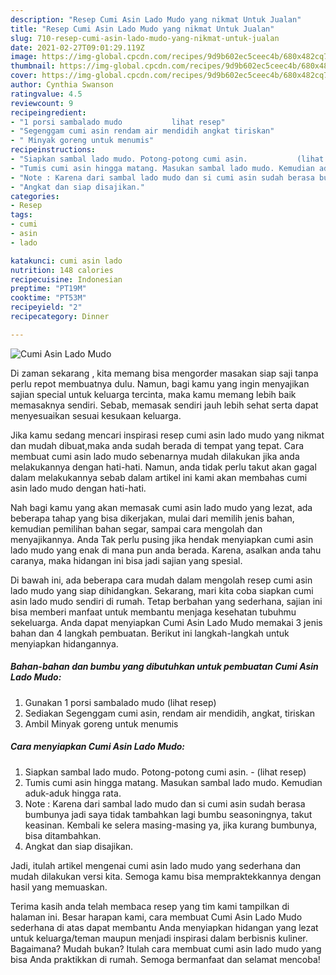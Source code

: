 ```yaml
---
description: "Resep Cumi Asin Lado Mudo yang nikmat Untuk Jualan"
title: "Resep Cumi Asin Lado Mudo yang nikmat Untuk Jualan"
slug: 710-resep-cumi-asin-lado-mudo-yang-nikmat-untuk-jualan
date: 2021-02-27T09:01:29.119Z
image: https://img-global.cpcdn.com/recipes/9d9b602ec5ceec4b/680x482cq70/cumi-asin-lado-mudo-foto-resep-utama.jpg
thumbnail: https://img-global.cpcdn.com/recipes/9d9b602ec5ceec4b/680x482cq70/cumi-asin-lado-mudo-foto-resep-utama.jpg
cover: https://img-global.cpcdn.com/recipes/9d9b602ec5ceec4b/680x482cq70/cumi-asin-lado-mudo-foto-resep-utama.jpg
author: Cynthia Swanson
ratingvalue: 4.5
reviewcount: 9
recipeingredient:
- "1 porsi sambalado mudo           lihat resep"
- "Segenggam cumi asin rendam air mendidih angkat tiriskan"
- " Minyak goreng untuk menumis"
recipeinstructions:
- "Siapkan sambal lado mudo. Potong-potong cumi asin.           (lihat resep)"
- "Tumis cumi asin hingga matang. Masukan sambal lado mudo. Kemudian aduk-aduk hingga rata."
- "Note : Karena dari sambal lado mudo dan si cumi asin sudah berasa bumbunya jadi saya tidak tambahkan lagi bumbu seasoningnya, takut keasinan. Kembali ke selera masing-masing ya, jika kurang bumbunya, bisa ditambahkan."
- "Angkat dan siap disajikan."
categories:
- Resep
tags:
- cumi
- asin
- lado

katakunci: cumi asin lado 
nutrition: 148 calories
recipecuisine: Indonesian
preptime: "PT19M"
cooktime: "PT53M"
recipeyield: "2"
recipecategory: Dinner

---
```



![Cumi Asin Lado Mudo](https://img-global.cpcdn.com/recipes/9d9b602ec5ceec4b/680x482cq70/cumi-asin-lado-mudo-foto-resep-utama.jpg)

Di zaman  sekarang , kita memang bisa mengorder masakan siap saji tanpa perlu repot membuatnya dulu. Namun, bagi kamu yang ingin menyajikan sajian special untuk keluarga tercinta, maka kamu memang lebih baik memasaknya sendiri. Sebab, memasak sendiri jauh lebih sehat serta dapat menyesuaikan sesuai kesukaan keluarga.

Jika kamu sedang mencari inspirasi resep cumi asin lado mudo yang nikmat dan mudah dibuat,maka anda sudah berada di tempat yang tepat. Cara membuat cumi asin lado mudo  sebenarnya mudah dilakukan jika anda melakukannya dengan hati-hati. Namun, anda tidak perlu takut akan gagal dalam melakukannya 
sebab dalam artikel ini kami akan membahas cumi asin lado mudo dengan hati-hati.  



Nah bagi kamu yang akan memasak cumi asin lado mudo yang lezat, ada beberapa tahap yang bisa dikerjakan, mulai dari memilih jenis bahan, kemudian pemilihan bahan segar, sampai cara mengolah dan menyajikannya. Anda Tak perlu pusing jika hendak menyiapkan cumi asin lado mudo yang enak di mana pun anda berada. Karena, asalkan anda  tahu caranya, maka hidangan ini bisa jadi sajian yang spesial.

Di bawah ini, ada beberapa cara mudah dalam mengolah resep cumi asin lado mudo yang siap dihidangkan. Sekarang, mari kita coba siapkan cumi asin lado mudo sendiri di rumah. Tetap berbahan yang sederhana, sajian ini bisa memberi manfaat untuk membantu menjaga kesehatan tubuhmu sekeluarga. Anda dapat menyiapkan Cumi Asin Lado Mudo memakai 3 jenis bahan dan 4 langkah pembuatan. Berikut ini langkah-langkah untuk menyiapkan hidangannya.

<!--inarticleads1-->

##### Bahan-bahan dan bumbu yang dibutuhkan untuk pembuatan Cumi Asin Lado Mudo:

1. Gunakan 1 porsi sambalado mudo           (lihat resep)
1. Sediakan Segenggam cumi asin, rendam air mendidih, angkat, tiriskan
1. Ambil  Minyak goreng untuk menumis




<!--inarticleads2-->

##### Cara menyiapkan Cumi Asin Lado Mudo:

1. Siapkan sambal lado mudo. Potong-potong cumi asin. -           (lihat resep)
1. Tumis cumi asin hingga matang. Masukan sambal lado mudo. Kemudian aduk-aduk hingga rata.
1. Note : Karena dari sambal lado mudo dan si cumi asin sudah berasa bumbunya jadi saya tidak tambahkan lagi bumbu seasoningnya, takut keasinan. Kembali ke selera masing-masing ya, jika kurang bumbunya, bisa ditambahkan.
1. Angkat dan siap disajikan.




Jadi, itulah artikel mengenai  cumi asin lado mudo  yang sederhana dan mudah dilakukan versi kita. Semoga kamu bisa mempraktekkannya dengan hasil yang memuaskan. 

Terima kasih anda telah membaca resep yang tim kami tampilkan di halaman ini. Besar harapan kami, cara membuat  Cumi Asin Lado Mudo sederhana di atas dapat membantu Anda menyiapkan hidangan yang lezat untuk keluarga/teman maupun menjadi inspirasi dalam berbisnis kuliner. Bagaimana? Mudah bukan? Itulah cara membuat cumi asin lado mudo yang bisa Anda praktikkan di rumah. Semoga bermanfaat dan selamat mencoba!

